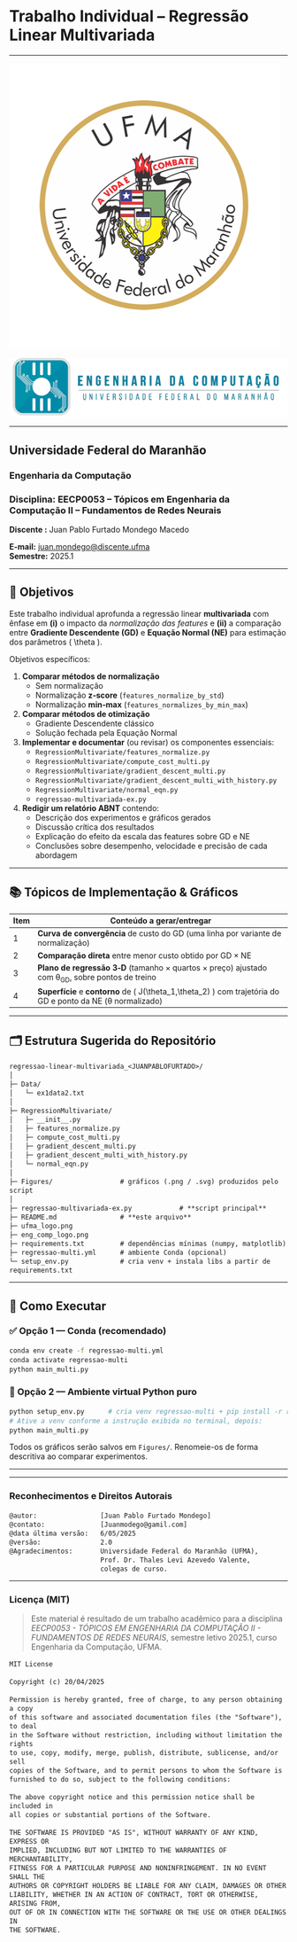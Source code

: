 # Trabalho Individual – Regressão Linear **Multivariada**

---

![UFMA](./ufma_logo.png)&nbsp;&nbsp;&nbsp;&nbsp;![Engenharia da Computação](./eng_comp_logo.png)

---

## Universidade Federal do Maranhão  
### Engenharia da Computação  
### Disciplina: EECP0053 – **Tópicos em Engenharia da Computação II – Fundamentos de Redes Neurais**  
**Discente :** Juan Pablo Furtado Mondego Macedo 

**E-mail:** <juan.mondego@discente.ufma>   
**Semestre:** 2025.1  

---

## 🎯 Objetivos

Este trabalho individual aprofunda a regressão linear **multivariada** com ênfase em **(i)** o impacto da _normalização das features_ e **(ii)** a comparação entre **Gradiente Descendente (GD)** e **Equação Normal (NE)** para estimação dos parâmetros \( \theta \).  

Objetivos específicos:

1. **Comparar métodos de normalização**  
   - Sem normalização  
   - Normalização **z‑score** (`features_normalize_by_std`)  
   - Normalização **min‑max** (`features_normalizes_by_min_max`)
2. **Comparar métodos de otimização**  
   - Gradiente Descendente clássico  
   - Solução fechada pela Equação Normal
3. **Implementar e documentar** (ou revisar) os componentes essenciais:
   - `RegressionMultivariate/features_normalize.py`
   - `RegressionMultivariate/compute_cost_multi.py`
   - `RegressionMultivariate/gradient_descent_multi.py`
   - `RegressionMultivariate/gradient_descent_multi_with_history.py`
   - `RegressionMultivariate/normal_eqn.py`
   - `regressao-multivariada-ex.py`
4. **Redigir um relatório ABNT** contendo:
   - Descrição dos experimentos e gráficos gerados
   - Discussão crítica dos resultados
   - Explicação do efeito da escala das features sobre GD e NE
   - Conclusões sobre desempenho, velocidade e precisão de cada abordagem

---

## 📚 Tópicos de Implementação & Gráficos

| Item | Conteúdo a gerar/entregar                                                                                                     |
|------|-------------------------------------------------------------------------------------------------------------------------------|
| 1    | **Curva de convergência** de custo do GD (uma linha por variante de normalização)                                             |
| 2    | **Comparação direta** entre menor custo obtido por GD × NE                                                                    |
| 3    | **Plano de regressão 3‑D** (tamanho × quartos × preço) ajustado com θ<sub>GD</sub>, sobre pontos de treino                    |
| 4    | **Superfície** e **contorno** de \( J(\theta_1,\theta_2) \) com trajetória do GD e ponto da NE (θ normalizado)            |

---

## 🗂️ Estrutura Sugerida do Repositório

```
regressao-linear-multivariada_<JUANPABLOFURTADO>/
│
├─ Data/
│   └─ ex1data2.txt
│
├─ RegressionMultivariate/
│   ├─ __init__.py
│   ├─ features_normalize.py
│   ├─ compute_cost_multi.py
│   ├─ gradient_descent_multi.py
│   ├─ gradient_descent_multi_with_history.py
│   └─ normal_eqn.py
│
├─ Figures/                 # gráficos (.png / .svg) produzidos pelo script
│
├─ regressao-multivariada-ex.py            # **script principal**
├─ README.md                # **este arquivo**
├─ ufma_logo.png
├─ eng_comp_logo.png
├─ requirements.txt         # dependências mínimas (numpy, matplotlib)
├─ regressao-multi.yml      # ambiente Conda (opcional)
└─ setup_env.py             # cria venv + instala libs a partir de requirements.txt
```

---

## 🚀 Como Executar

### ✅ Opção 1 — Conda (recomendado)

```bash
conda env create -f regressao-multi.yml
conda activate regressao-multi
python main_multi.py
```

### 🐍 Opção 2 — Ambiente virtual Python puro

```bash
python setup_env.py      # cria venv regressao-multi + pip install -r requirements.txt
# Ative a venv conforme a instrução exibida no terminal, depois:
python main_multi.py
```

Todos os gráficos serão salvos em `Figures/`. Renomeie-os de forma descritiva ao comparar experimentos.

---



---

### Reconhecimentos e Direitos Autorais

```
@autor:                [Juan Pablo Furtado Mondego]
@contato:              [Juanmodego@gamil.com]
@data última versão:   6/05/2025
@versão:               2.0
@Agradecimentos:       Universidade Federal do Maranhão (UFMA),
                       Prof. Dr. Thales Levi Azevedo Valente,
                       colegas de curso.
```

---

### Licença (MIT)

> Este material é resultado de um trabalho acadêmico para a disciplina *EECP0053 - TÓPICOS EM ENGENHARIA DA COMPUTAÇÃO II - FUNDAMENTOS DE REDES NEURAIS*, semestre letivo 2025.1, curso Engenharia da Computação, UFMA.

```
MIT License

Copyright (c) 20/04/2025

Permission is hereby granted, free of charge, to any person obtaining a copy
of this software and associated documentation files (the "Software"), to deal
in the Software without restriction, including without limitation the rights
to use, copy, modify, merge, publish, distribute, sublicense, and/or sell
copies of the Software, and to permit persons to whom the Software is
furnished to do so, subject to the following conditions:

The above copyright notice and this permission notice shall be included in
all copies or substantial portions of the Software.

THE SOFTWARE IS PROVIDED "AS IS", WITHOUT WARRANTY OF ANY KIND, EXPRESS OR
IMPLIED, INCLUDING BUT NOT LIMITED TO THE WARRANTIES OF MERCHANTABILITY,
FITNESS FOR A PARTICULAR PURPOSE AND NONINFRINGEMENT. IN NO EVENT SHALL THE
AUTHORS OR COPYRIGHT HOLDERS BE LIABLE FOR ANY CLAIM, DAMAGES OR OTHER
LIABILITY, WHETHER IN AN ACTION OF CONTRACT, TORT OR OTHERWISE, ARISING FROM,
OUT OF OR IN CONNECTION WITH THE SOFTWARE OR THE USE OR OTHER DEALINGS IN
THE SOFTWARE.
```
